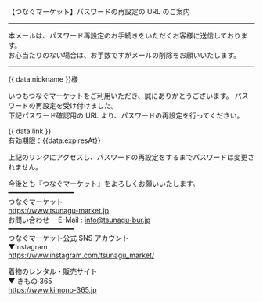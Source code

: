 【つなぐマーケット】パスワードの再設定の URL のご案内

---

本メールは、パスワード再設定のお手続きをいただくお客様に送信しております。\
お心当たりのない場合は、お手数ですがメールの削除をお願いいたします。

---

{{ data.nickname }}様

いつもつなぐマーケットをご利用いただき、誠にありがとうございます。
パスワードの再設定を受け付けました。\
下記パスワード確認用の URL より、パスワードの再設定を行ってください。

{{ data.link }}\
有効期限：{{data.expiresAt}}

上記のリンクにアクセスし、パスワードの再設定をするまでパスワードは変更されません。

今後とも『つなぐマーケット』をよろしくお願いいたします。\
━━━━━━━━━━━━━━━━ \
つなぐマーケット \
https://www.tsunagu-market.jp \
お問い合わせ　 E-Mail : info@tsunagu-bur.jp \
━━━━━━━━━━━━━━━━  
つなぐマーケット公式 SNS アカウント \
▼Instagram  
https://www.instagram.com/tsunagu_market/

着物のレンタル・販売サイト \
▼ きもの 365 \
https://www.kimono-365.jp

